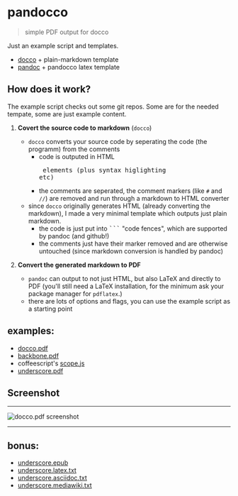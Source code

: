 # pandocco

> simple PDF output for docco

Just an example script and templates.

- [docco][] + plain-markdown template
- [pandoc][] + pandocco latex template


## How does it work?

The example script checks out some git repos. Some are for the needed tempate, some are just example content.

1. **Covert the source code to markdown** (`docco`)  
   - `docco` converts your source code by seperating the code (the programm) from the comments
     - code is outputed in HTML <pre> elements (plus syntax higlighting etc)
     - the comments are seperated, the comment markers (like `#` and `//`) are removed and run through a markdown to HTML converter
   - since `docco` originally generates HTML (already converting the markdown), I made a very minimal template which outputs just plain markdown.
     - the code is just put into <kbd>```</kbd> "code fences", which are supported by pandoc (and github!)
     - the comments just have their marker removed and are otherwise untouched (since markdown conversion is handled by pandoc)

2. **Convert the generated markdown to PDF**
   - `pandoc` can output to not just HTML, but also LaTeX and directly to PDF (you'll still need a LaTeX installation, for the minimum ask your package manager for `pdflatex`.)
   - there are lots of options and flags, you can use the example script as a starting point


## examples:
- [docco.pdf](http://papermill.github.com/pandocco/examples/docco.pdf)
- [backbone.pdf](http://papermill.github.com/pandocco/examples/backbone.pdf)
- coffeescript's [scope.js](http://papermill.github.com/pandocco/examples/scope.pdf)
- [underscore.pdf](http://papermill.github.com/pandocco/examples/underscore.pdf)

## Screenshot

---

![docco.pdf screenshot](http://papermill.github.com/pandocco/examples/docco-screenshot.png)

---

## bonus:
- [underscore.epub](http://papermill.github.com/pandocco/examples/underscore.epub)
- [underscore.latex.txt](http://papermill.github.com/pandocco/examples/underscore.latex.txt)
- [underscore.asciidoc.txt](http://papermill.github.com/pandocco/examples/underscore.asciidoc.txt)
- [underscore.mediawiki.txt](http://papermill.github.com/pandocco/examples/underscore.mediawiki.txt)


[docco]: https://github.com/jashkenas/docco
[pandoc]: http://johnmacfarlane.net/pandoc/README.html
